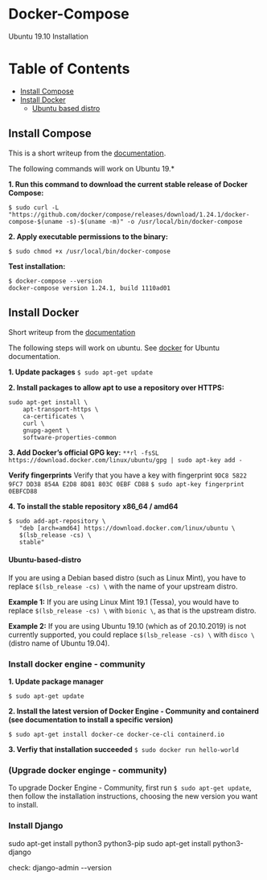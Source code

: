 # Docker-Compose
Ubuntu 19.10 Installation


Table of Contents
=================
* [Install Compose](#install-compose)
* [Install Docker](#install-docker)
    * [Ubuntu based distro](#ubuntu-based-distro)


## Install Compose
This is a short writeup from the [documentation](https://docs.docker.com/compose/install/).

The following commands will work on Ubuntu 19.*

**1. Run this command to download the current stable release of Docker Compose:**
```
$ sudo curl -L "https://github.com/docker/compose/releases/download/1.24.1/docker-compose-$(uname -s)-$(uname -m)" -o /usr/local/bin/docker-compose
```
**2. Apply executable permissions to the binary:**
```
$ sudo chmod +x /usr/local/bin/docker-compose
```

**Test installation:**
```
$ docker-compose --version
docker-compose version 1.24.1, build 1110ad01
```




## Install Docker
Short writeup from the [documentation](https://docs.docker.com/install/)

The following steps will work on ubuntu. See [docker](https://docs.docker.com/install/linux/docker-ce/ubuntu/) for Ubuntu documentation.


**1. Update packages**
`
$ sudo apt-get update
`

**2. Install packages to allow apt to use a repository over HTTPS:**
```
sudo apt-get install \
    apt-transport-https \
    ca-certificates \
    curl \
    gnupg-agent \
    software-properties-common
```
    
**3. Add Docker’s official GPG key:**
`
**rl -fsSL https://download.docker.com/linux/ubuntu/gpg | sudo apt-key add -
`

**Verify fingerprints**
Verify that you have a key with fingerprint `9DC8 5822 9FC7 DD38 854A E2D8 8D81 803C 0EBF CD88`
`
$ sudo apt-key fingerprint 0EBFCD88
`

**4. To install the stable repository**
**x86_64 / amd64**
```
$ sudo add-apt-repository \
   "deb [arch=amd64] https://download.docker.com/linux/ubuntu \
   $(lsb_release -cs) \
   stable"
```

#### Ubuntu-based-distro

If you are using a Debian based distro (such as Linux Mint), you have to replace `$(lsb_release -cs) \` with the name of your upstream distro.

**Example 1:**
If you are using Linux Mint 19.1 (Tessa), you would have to replace `$(lsb_release -cs) \` with `bionic \`, as that is the upstream distro.

**Example 2:**
If you are using Ubuntu 19.10 (which as of 20.10.2019) is not currently supported, you could replace `$(lsb_release -cs) \` with `disco \` (distro name of Ubuntu 19.04).



### Install docker engine - community
**1. Update package manager**
```
$ sudo apt-get update
```

**2. Install the latest version of Docker Engine - Community and containerd (see documentation to install a specific version)**
```
$ sudo apt-get install docker-ce docker-ce-cli containerd.io
```

**3. Verfiy that installation succeeded**
`
$ sudo docker run hello-world
`


### (Upgrade docker enginge - community)
To upgrade Docker Engine - Community, first run `$ sudo apt-get update`, then follow the installation instructions, choosing the new version you want to install.


   
   
 ### Install Django
 sudo apt-get install python3 python3-pip
sudo apt-get install python3-django

check:
django-admin --version
 
   
